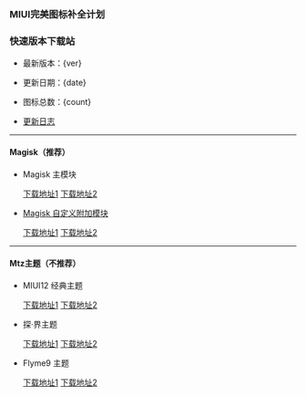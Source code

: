 　　
---

### MIUI完美图标补全计划

### 快速版本下载站

- 最新版本：{ver}

- 更新日期：{date}

- 图标总数：{count}

- [更新日志](https://github.com.cnpmjs.org/pzcn/MIUI-Adapted-Icons-Complement-Project/commits/main)

---

#### Magisk（推荐） 

- Magisk 主模块

  [下载地址1](https://iconsx.herokuapp.com/MIUI_Icons_{ver}.zip)    [下载地址2](https://miui.netlify.app/MIUI_Icons_{ver}.zip)

- [Magisk 自定义附加模块](https://github.com/pzcn/MIUI-Adapted-Icons-Complement-Project/wiki/%E9%99%84%E5%8A%A0%E6%A8%A1%E5%9D%97)

  [下载地址1](https://iconsx.herokuapp.com/Icons_Addon_{ver}.zip)    [下载地址2](https://miui.netlify.app/Icons_Addon_{ver}.zip)

---
#### Mtz主题（不推荐）

- MIUI12 经典主题

  [下载地址1](https://iconsx.herokuapp.com/Default_{ver}.mtz)    [下载地址2](https://miui.netlify.app/Default_{ver}.mtz)

- 探·界主题

  [下载地址1](https://iconsx.herokuapp.com/Explore_{ver}.mtz)    [下载地址2](https://miui.netlify.app/Explore_{ver}.mtz)

- Flyme9 主题

  [下载地址1](https://iconsx.herokuapp.com/Flyme9_{ver}.mtz)    [下载地址2](https://miui.netlify.app/Flyme9_{ver}.mtz)
